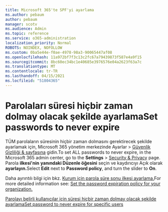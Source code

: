```yaml
---
title: Microsoft 365'te SPF'yi ayarlama
ms.author: pebaum
author: pebaum
manager: scotv
ms.audience: Admin
ms.topic: reference
ms.service: o365-administration
localization_priority: Normal
ROBOTS: NOINDEX, NOFOLLOW
ms.custom: 0ba5e44e-f0ae-4978-98a3-90065447af08
ms.openlocfilehash: 11a972bf7f3c13c2fc67a79439873f587e4a9f15
ms.sourcegitcommit: 8bc60ec34bc1e40685e3976576e04a2623f63a7c
ms.translationtype: MT
ms.contentlocale: tr-TR
ms.lasthandoff: 04/15/2021
ms.locfileid: "51804365"
---
```

# <a name="set-passwords-to-never-expire"></a><span data-ttu-id="2f8be-102">Parolaları süresi hiçbir zaman dolmay olacak şekilde ayarlama</span><span class="sxs-lookup"><span data-stu-id="2f8be-102">Set passwords to never expire</span></span> 

<span data-ttu-id="2f8be-103">TÜM parolaların süresinin hiçbir zaman dolmasını gerektirecek şekilde ayarlamak için, Microsoft 365 yönetim merkezinde Ayarlar  >  [Güvenlik Gizliliği &amp; sayfasına](https://portal.office.com/adminportal/home#/settings/security) gidin.</span><span class="sxs-lookup"><span data-stu-id="2f8be-103">To set ALL passwords to never expire, in the Microsoft 365 admin center, go to the **Settings** > [Security &amp; Privacy](https://portal.office.com/adminportal/home#/settings/security) page.</span></span> <span data-ttu-id="2f8be-104">Parola **ilkesi'nin** **yanındaki Düzenle öğesini** seçin ve kaydırıcıyı Açık olarak **ayarlayın.**</span><span class="sxs-lookup"><span data-stu-id="2f8be-104">Select **Edit** next to **Password policy**, and turn the slider to **On**.</span></span>
  
<span data-ttu-id="2f8be-105">Daha ayrıntılı bilgi için bkz. [Kurum için parola süre sonu ilkesi ayarlama.](https://docs.microsoft.com/microsoft-365/admin/manage/set-password-expiration-policy)</span><span class="sxs-lookup"><span data-stu-id="2f8be-105">For more detailed information see: [Set the password expiration policy for your organization.](https://docs.microsoft.com/microsoft-365/admin/manage/set-password-expiration-policy)</span></span>
  
[<span data-ttu-id="2f8be-106">Parolayı belirli kullanıcılar için süresi hiçbir zaman dolmay olacak şekilde ayarlama</span><span class="sxs-lookup"><span data-stu-id="2f8be-106">Set password to never expire for specific users</span></span>](https://docs.microsoft.com/microsoft-365/admin/add-users/set-password-to-never-expire)
  
